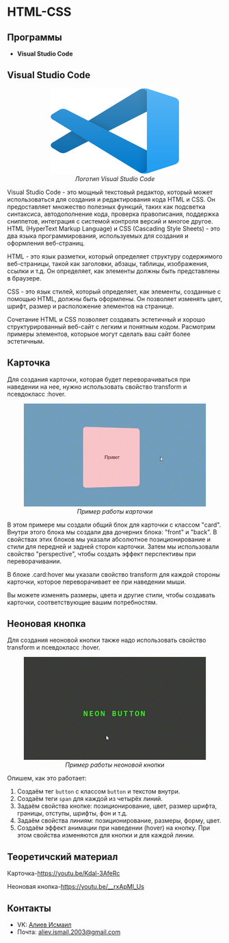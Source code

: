 # HTML-CSS
## Программы
- **Visual Studio Code**
## Visual Studio Code

<p align="center">
<img src="Files/vsc.png" width="300" height="200" alt=""><br>
<i>Логотип Visual Studio Code</i>
</p>  

Visual Studio Code - это мощный текстовый редактор, который может использоваться для создания и редактирования кода HTML и CSS. Он предоставляет множество полезных функций, таких как подсветка синтаксиса, автодополнение кода, проверка правописания, поддержка сниппетов, интеграция с системой контроля версий и многое другое. HTML (HyperText Markup Language) и CSS (Cascading Style Sheets) - это два языка программирования, используемых для создания и оформления веб-страниц. 

HTML - это язык разметки, который определяет структуру содержимого веб-страницы, такой как заголовки, абзацы, таблицы, изображения, ссылки и т.д. Он определяет, как элементы должны быть представлены в браузере.

CSS - это язык стилей, который определяет, как элементы, созданные с помощью HTML, должны быть оформлены. Он позволяет изменять цвет, шрифт, размер и расположение элементов на странице. 

Сочетание HTML и CSS позволяет создавать эстетичный и хорошо структурированный веб-сайт с легким и понятным кодом. Расмотрим примеры элементов, которыое могут сделать ваш сайт более эстетичным.

## Карточка

Для создания карточки, которая будет переворачиваться при наведении на нее, нужно использовать свойство transform и псевдокласс :hover.

<p align="center">
<img src="Files/card.gif" alt=""><br>
<i>Пример работы карточки</i>
</p>

В этом примере мы создали общий блок для карточки с классом "card". Внутри этого блока мы создали два дочерних блока: "front" и "back". В свойствах этих блоков мы указали абсолютное позиционирование и стили для передней и задней сторон карточки. Затем мы использовали свойство "perspective", чтобы создать эффект перспективы при переворачивании. 

В блоке .card:hover мы указали свойство transform для каждой стороны карточки, которое переворачивает ее при наведении мыши.

Вы можете изменять размеры, цвета и другие стили, чтобы создавать карточки, соответствующие вашим потребностям.

## Неоновая кнопка

Для создания неоновой кнопки также надо использовать свойство transform и псевдокласс :hover.

<p align="center">
<img src="Files/button.gif" alt=""><br>
<i>Пример работы неоновой кнопки</i>
</p>
  
  Опишем, как это работает:
1. Создаём тег `button` с классом `button` и текстом внутри.
2. Создаём теги `span` для каждой из четырёх линий.
3. Задаём свойства кнопке: позиционирование, цвет, размер шрифта, границы, отступы, шрифты, фон и т.д.
4. Задаём свойства линиям: позиционирование, размеры, форму, цвет.
5. Создаём эффект анимации при наведении (hover) на кнопку. При этом свойства изменяются для кнопки и для каждой линии.
  
## Теоретичский материал

Карточка-https://youtu.be/Kdal-3AfeRc

Неоновая кнопка-https://youtu.be/__rxApMI_Us

## Контакты
* VK: <a href="https://vk.com/ismail2003">Алиев Исмаил</a>
* Почта: aliev.ismail.2003@gmail.com
